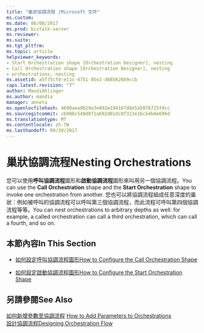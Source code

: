 ```yaml
---
title: "巢狀協調流程 |Microsoft 文件"
ms.custom: 
ms.date: 06/08/2017
ms.prod: biztalk-server
ms.reviewer: 
ms.suite: 
ms.tgt_pltfrm: 
ms.topic: article
helpviewer_keywords:
- Start Orchestration shape [Orchestration Designer], nesting
- Call Orchestration shape [Orchestration Designer], nesting
- orchestrations, nesting
ms.assetid: a5f75cfd-e11c-4751-85e2-d685626b9ccb
caps.latest.revision: "7"
author: MandiOhlinger
ms.author: mandia
manager: anneta
ms.openlocfilehash: 4690aea9629e3e892e194167d8e5a5076725fdcc
ms.sourcegitcommit: cb908c540d8f1a692d01dc8f313e16cb4b4e696d
ms.translationtype: MT
ms.contentlocale: zh-TW
ms.lasthandoff: 09/20/2017
---
```

# <a name="nesting-orchestrations"></a><span data-ttu-id="40838-102">巢狀協調流程</span><span class="sxs-lookup"><span data-stu-id="40838-102">Nesting Orchestrations</span></span>
<span data-ttu-id="40838-103">您可以使用**呼叫協調流程**圖形和**啟動協調流程**圖形來叫用另一個協調流程。</span><span class="sxs-lookup"><span data-stu-id="40838-103">You can use the **Call Orchestration** shape and the **Start Orchestration** shape to invoke one orchestration from another.</span></span> <span data-ttu-id="40838-104">您也可以將協調流程組成任意深度的巢狀：例如被呼叫的協調流程可以呼叫第三個協調流程，而此流程可呼叫第四個協調流程等等。</span><span class="sxs-lookup"><span data-stu-id="40838-104">You can nest orchestrations to arbitrary depths as well: for example, a called orchestration can call a third orchestration, which can call a fourth, and so on.</span></span>  
  
## <a name="in-this-section"></a><span data-ttu-id="40838-105">本節內容</span><span class="sxs-lookup"><span data-stu-id="40838-105">In This Section</span></span>  
  
-   [<span data-ttu-id="40838-106">如何設定呼叫協調流程圖形</span><span class="sxs-lookup"><span data-stu-id="40838-106">How to Configure the Call Orchestration Shape</span></span>](../core/how-to-configure-the-call-orchestration-shape.md)  
  
-   [<span data-ttu-id="40838-107">如何設定啟動協調流程圖形</span><span class="sxs-lookup"><span data-stu-id="40838-107">How to Configure the Start Orchestration Shape</span></span>](../core/how-to-configure-the-start-orchestration-shape.md)  
  
## <a name="see-also"></a><span data-ttu-id="40838-108">另請參閱</span><span class="sxs-lookup"><span data-stu-id="40838-108">See Also</span></span>  
 <span data-ttu-id="40838-109">[如何新增參數至協調流程](../core/how-to-add-parameters-to-orchestrations.md) </span><span class="sxs-lookup"><span data-stu-id="40838-109">[How to Add Parameters to Orchestrations](../core/how-to-add-parameters-to-orchestrations.md) </span></span>  
 [<span data-ttu-id="40838-110">設計協調流程</span><span class="sxs-lookup"><span data-stu-id="40838-110">Designing Orchestration Flow</span></span>](../core/designing-orchestration-flow.md)